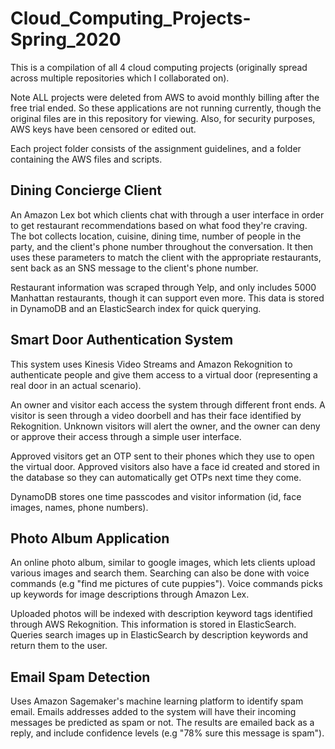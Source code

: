 # Cloud_Computing_Projects-Spring_2020
 This is a compilation of all 4 cloud computing projects (originally spread across multiple repositories which I collaborated on).

 Note ALL projects were deleted from AWS to avoid monthly billing after the free trial ended. So these applications are not running currently, though the original files are in this repository for viewing. Also, for security purposes, AWS keys have been censored or edited out.

 Each project folder consists of the assignment guidelines, and a folder containing the AWS files and scripts.

## Dining Concierge Client
An Amazon Lex bot which clients chat with through a user interface in order to get restaurant recommendations based on what food they're craving. The bot collects location, cuisine, dining time, number of people in the party, and the client's phone number throughout the conversation. It then uses these parameters to match the client with the appropriate restaurants, sent back as an SNS message to the client's phone number.

Restaurant information was scraped through Yelp, and only includes 5000 Manhattan restaurants, though it can support even more. This data is stored in DynamoDB and an ElasticSearch index for quick querying.

## Smart Door Authentication System
This system uses Kinesis Video Streams and Amazon Rekognition to authenticate people and give them access to a virtual door (representing a real door in an actual scenario). 

An owner and visitor each access the system through different front ends. A visitor is seen through a video doorbell and has their face identified by Rekognition. Unknown visitors will alert the owner, and the owner can deny or approve their access through a simple user interface. 

Approved visitors get an OTP sent to their phones which they use to open the virtual door. Approved visitors also have a face id created and stored in the database so they can automatically get OTPs next time they come.

DynamoDB stores one time passcodes and visitor information (id, face images, names, phone numbers).

## Photo Album Application
An online photo album, similar to google images, which lets clients upload various images and search them. Searching can also be done with voice commands (e.g "find me pictures of cute puppies"). Voice commands picks up keywords for image descriptions through Amazon Lex.

Uploaded photos will be indexed with description keyword tags identified through AWS Rekognition. This information is stored in ElasticSearch. Queries search images up in ElasticSearch by description keywords and return them to the user.

## Email Spam Detection
Uses Amazon Sagemaker's machine learning platform to identify spam email. Emails addresses added to the system will have their incoming messages be predicted as spam or not. The results are emailed back as a reply, and include confidence levels (e.g "78% sure this message is spam").
